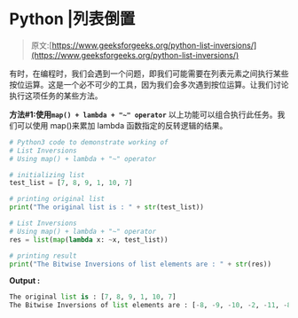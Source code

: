 # Python |列表倒置

> 原文:[https://www.geeksforgeeks.org/python-list-inversions/](https://www.geeksforgeeks.org/python-list-inversions/)

有时，在编程时，我们会遇到一个问题，即我们可能需要在列表元素之间执行某些按位运算。这是一个必不可少的工具，因为我们会多次遇到按位运算。让我们讨论执行这项任务的某些方法。

**方法#1:使用`map() + lambda + "~" operator`**
以上功能可以组合执行此任务。我们可以使用 map()来累加 lambda 函数指定的反转逻辑的结果。

```py
# Python3 code to demonstrate working of
# List Inversions
# Using map() + lambda + "~" operator

# initializing list
test_list = [7, 8, 9, 1, 10, 7]

# printing original list
print("The original list is : " + str(test_list))

# List Inversions
# Using map() + lambda + "~" operator
res = list(map(lambda x: ~x, test_list)) 

# printing result 
print("The Bitwise Inversions of list elements are : " + str(res))
```

**Output :**

```py
The original list is : [7, 8, 9, 1, 10, 7]
The Bitwise Inversions of list elements are : [-8, -9, -10, -2, -11, -8]

```
